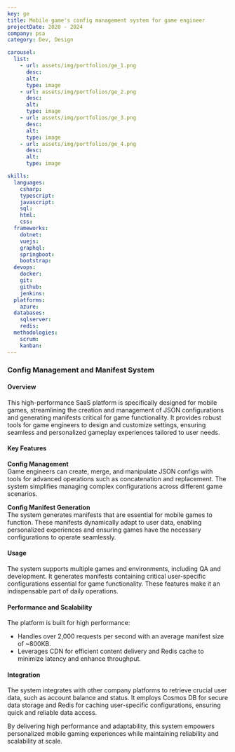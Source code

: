 ```yaml
---
key: ge
title: Mobile game's config management system for game engineer
projectDate: 2020 - 2024
company: psa
category: Dev, Design

carousel:
  list:
    - url: assets/img/portfolios/ge_1.png
      desc:
      alt:
      type: image
    - url: assets/img/portfolios/ge_2.png
      desc:
      alt:
      type: image
    - url: assets/img/portfolios/ge_3.png
      desc:
      alt:
      type: image
    - url: assets/img/portfolios/ge_4.png
      desc:
      alt:
      type: image

skills:
  languages:
    csharp:
    typescript:
    javascript:
    sql:
    html:
    css:
  frameworks:
    dotnet:
    vuejs:
    graphql:
    springboot:
    bootstrap:
  devops:
    docker:
    git:
    github:
    jenkins:
  platforms:
    azure:
  databases:
    sqlserver:
    redis:
  methodologies:
    scrum:
    kanban:
---
```

### Config Management and Manifest System

#### Overview

This high-performance SaaS platform is specifically designed for mobile games, streamlining the creation and management of JSON configurations and generating manifests critical for game functionality. It provides robust tools for game engineers to design and customize settings, ensuring seamless and personalized gameplay experiences tailored to user needs.

#### Key Features

**Config Management**  
Game engineers can create, merge, and manipulate JSON configs with tools for advanced operations such as concatenation and replacement. The system simplifies managing complex configurations across different game scenarios.

**Config Manifest Generation**  
The system generates manifests that are essential for mobile games to function. These manifests dynamically adapt to user data, enabling personalized experiences and ensuring games have the necessary configurations to operate seamlessly.

#### Usage

The system supports multiple games and environments, including QA and development. It generates manifests containing critical user-specific configurations essential for game functionality. These features make it an indispensable part of daily operations.

#### Performance and Scalability

The platform is built for high performance:

- Handles over 2,000 requests per second with an average manifest size of ~800KB.
- Leverages CDN for efficient content delivery and Redis cache to minimize latency and enhance throughput.

#### Integration

The system integrates with other company platforms to retrieve crucial user data, such as account balance and status. It employs Cosmos DB for secure data storage and Redis for caching user-specific configurations, ensuring quick and reliable data access.

By delivering high performance and adaptability, this system empowers personalized mobile gaming experiences while maintaining reliability and scalability at scale.

